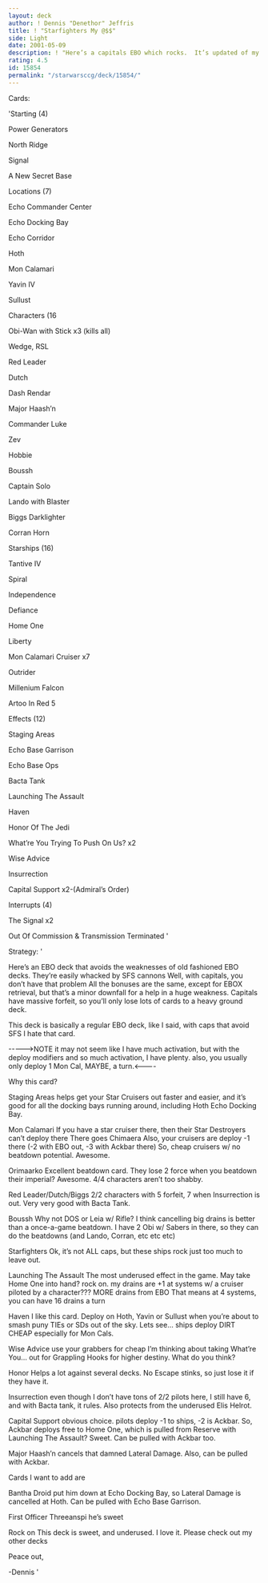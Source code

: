 ```yaml
---
layout: deck
author: ! Dennis "Denethor" Jeffris
title: ! "Starfighters My @$$"
side: Light
date: 2001-05-09
description: ! "Here’s a capitals EBO which rocks.  It’s updated of my just-posted Capital Support For EBO"
rating: 4.5
id: 15854
permalink: "/starwarsccg/deck/15854/"
---
```

Cards: 

'Starting (4) 

Power Generators 

North Ridge 

Signal 

A New Secret Base 


Locations (7) 

Echo Commander Center 

Echo Docking Bay 

Echo Corridor 

Hoth 

Mon Calamari 

Yavin IV

Sullust


Characters (16

Obi-Wan with Stick x3 (kills all)

Wedge, RSL 

Red Leader 

Dutch 

Dash Rendar 

Major Haash&#8217;n 

Commander Luke 

Zev 

Hobbie 

Boussh 

Captain Solo 

Lando with Blaster 

Biggs Darklighter 

Corran Horn 


Starships (16) 

Tantive IV 

Spiral 

Independence

Defiance

Home One 

Liberty 

Mon Calamari Cruiser x7

Outrider 

Millenium Falcon 

Artoo In Red 5 


Effects (12)

Staging Areas

Echo Base Garrison 

Echo Base Ops 

Bacta Tank 

Launching The Assault 

Haven 

Honor Of The Jedi 

What&#8217;re You Trying To Push On Us? x2 

Wise Advice 

Insurrection 

Capital Support x2-(Admiral&#8217;s Order) 


Interrupts (4) 

The Signal x2

Out Of Commission & Transmission Terminated  '

Strategy: '

Here’s an EBO deck that avoids the weaknesses of old fashioned EBO decks. They’re easily whacked by SFS cannons Well, with capitals, you don’t have that problem All the bonuses are the same, except for EBOX retrieval, but that’s a minor downfall for a help in a huge weakness. Capitals have massive forfeit, so you’ll only lose lots of cards to a heavy ground deck. 


This deck is basically a regular EBO deck, like I said, with caps that avoid SFS I hate that card. 


----->NOTE  it may not seem like I have much activation, but with the deploy modifiers and so much activation, I have plenty.  also, you usually only deploy 1 Mon Cal, MAYBE, a turn.<----


Why this card? 


Staging Areas helps get your Star Cruisers out faster and easier, and it’s good for all the docking bays running around, including Hoth Echo Docking Bay.


Mon Calamari If you have a star cruiser there, then their Star Destroyers can’t deploy there There goes Chimaera Also, your cruisers are deploy -1 there (-2 with EBO out, -3 with Ackbar there) So, cheap cruisers w/ no beatdown potential. Awesome. 


Orimaarko Excellent beatdown card. They lose 2 force when you beatdown their imperial? Awesome. 4/4 characters aren’t too shabby. 


Red Leader/Dutch/Biggs 2/2 characters with 5 forfeit, 7 when Insurrection is out. Very very good with Bacta Tank. 


Boussh Why not DOS or Leia w/ Rifle? I think cancelling big drains is better than a once-a-game beatdown. I have 2 Obi w/ Sabers in there, so they can do the beatdowns (and Lando, Corran, etc etc etc) 


Starfighters Ok, it’s not ALL caps, but these ships rock just too much to leave out. 


Launching The Assault The most underused effect in the game. May take Home One into hand? rock on. my drains are +1 at systems w/ a cruiser piloted by a character??? MORE drains from EBO That means at 4 systems, you can have 16 drains a turn 


Haven I like this card. Deploy on Hoth, Yavin or Sullust when you’re about to smash puny TIEs or SDs out of the sky. Lets see... ships deploy DIRT CHEAP especially for Mon Cals.


Wise Advice use your grabbers for cheap I’m thinking about taking What’re You... out for Grappling Hooks for higher destiny. What do you think? 


Honor Helps a lot against several decks. No Escape stinks, so just lose it if they have it. 


Insurrection even though I don’t have tons of 2/2 pilots here, I still have 6, and with Bacta tank, it rules. Also protects from the underused Elis Helrot. 


Capital Support obvious choice. pilots deploy -1 to ships, -2 is Ackbar. So, Ackbar deploys free to Home One, which is pulled from Reserve with Launching The Assault? Sweet. Can be pulled with Ackbar too. 


Major Haash’n cancels that damned Lateral Damage. Also, can be pulled with Ackbar. 


Cards I want to add are 


Bantha Droid put him down at Echo Docking Bay, so Lateral Damage is cancelled at Hoth. Can be pulled with Echo Base Garrison. 


First Officer Threeanspi he’s sweet


Rock on This deck is sweet, and underused. I love it. Please check out my other decks 


Peace out, 

-Dennis   '
